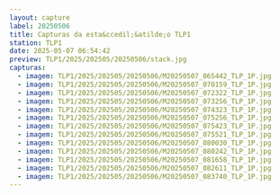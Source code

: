 ```yaml
---
layout: capture
label: 20250506
title: Capturas da esta&ccedil;&atilde;o TLP1
station: TLP1
date: 2025-05-07 06:54:42
preview: TLP1/2025/202505/20250506/stack.jpg
capturas:
  - imagem: TLP1/2025/202505/20250506/M20250507_065442_TLP_1P.jpg
  - imagem: TLP1/2025/202505/20250506/M20250507_070159_TLP_1P.jpg
  - imagem: TLP1/2025/202505/20250506/M20250507_072322_TLP_1P.jpg
  - imagem: TLP1/2025/202505/20250506/M20250507_073256_TLP_1P.jpg
  - imagem: TLP1/2025/202505/20250506/M20250507_074323_TLP_1P.jpg
  - imagem: TLP1/2025/202505/20250506/M20250507_075256_TLP_1P.jpg
  - imagem: TLP1/2025/202505/20250506/M20250507_075423_TLP_1P.jpg
  - imagem: TLP1/2025/202505/20250506/M20250507_075521_TLP_1P.jpg
  - imagem: TLP1/2025/202505/20250506/M20250507_080030_TLP_1P.jpg
  - imagem: TLP1/2025/202505/20250506/M20250507_080242_TLP_1P.jpg
  - imagem: TLP1/2025/202505/20250506/M20250507_081658_TLP_1P.jpg
  - imagem: TLP1/2025/202505/20250506/M20250507_082611_TLP_1P.jpg
  - imagem: TLP1/2025/202505/20250506/M20250507_083740_TLP_1P.jpg
---
```

